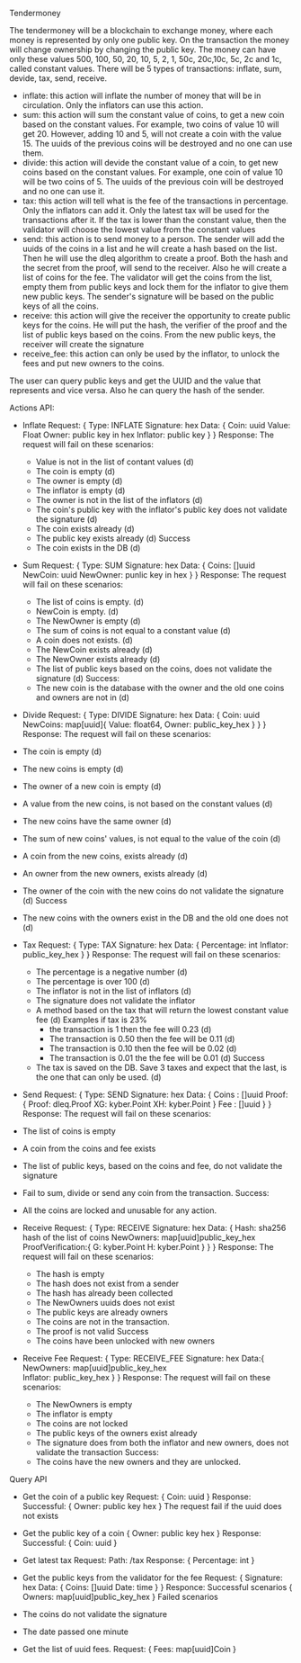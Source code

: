 Tendermoney

The tendermoney will be a blockchain to exchange money, where each money is represented by only one public key.
On the transaction the money will change ownership by changing the public key.
The money can have only these values 500, 100, 50, 20, 10, 5, 2, 1, 50c, 20c,10c, 5c, 2c and 1c, called constant values.
There will be 5 types of transactions: inflate, sum, devide, tax, send, receive.
- inflate: this action will inflate the number of money that will be in circulation.
  Only the inflators can use this action.
- sum: this action will sum the constant value of coins, to get a new coin based on the constant values.
  For example, two coins of value 10 will get 20. However, adding 10 and 5, will not create a coin with the value 15.
  The uuids of the previous coins will be destroyed and no one can use them.
- divide: this action will devide the constant value of a coin, to get new coins based on the constant values.
  For example, one coin of value 10 will be two coins of 5.
  The uuids of the previous coin will be destroyed and no one can use it.
- tax: this action will tell what is the fee of the transactions in percentage.
  Only the inflators can add it. 
  Only the latest tax will be used for the transactions after it.
  If the tax is lower than the constant value, then the validator will choose the lowest value from the constant values
- send: this action is to send money to a person.
  The sender will add the uuids of the coins in a list and he will create a hash based on the list.
  Then he will use the dleq algorithm to create a proof.
  Both the hash and the secret from the proof, will send to the receiver.
  Also he will create a list of coins for the fee.
  The validator will get the coins from the list, empty them from public keys and lock them for the inflator to give them new public keys.
  The sender's signature will be based on the public keys of all the coins.
- receive: this action will give the receiver the opportunity to create public keys for the coins.
  He will put the hash, the verifier of the proof and the list of public keys based on the coins. 
  From the new public keys, the receiver will create the signature
- receive_fee: this action can only be used by the inflator, to unlock the fees and put new owners to the coins.

The user can query public keys and get the UUID and the value that represents and vice versa.
Also he can query the hash of the sender.



Actions API:

- Inflate
Request:
{
    Type: INFLATE
    Signature: hex
    Data: {
        Coin: uuid
        Value: Float
        Owner: public key in hex
        Inflator: public key
    }
}
Response:
  The request will fail on these scenarios:
  - Value is not in the list of contant values (d)
  - The coin is empty (d)
  - The owner is empty (d)
  - The inflator is empty (d)
  - The owner is not in the list of the inflators (d)
  - The coin's public key with the inflator's public key does not validate the signature (d)
  - The coin exists already (d)
  - The public key exists already (d)
  Success
  - The coin exists in the DB (d)

- Sum
Request:
{
    Type: SUM
    Signature: hex
    Data: {
        Coins: []uuid 
        NewCoin: uuid
        NewOwner: punlic key in hex
    }
}
Response:
  The request will fail on these scenarios:
  - The list of coins is empty. (d)
  - NewCoin is empty. (d)
  - The NewOwner is empty (d)
  - The sum of coins is not equal to a constant value (d)
  - A coin does not exists. (d)
  - The NewCoin exists already (d)
  - The NewOwner exists already (d)
  - The list of public keys based on the coins, does not validate the signature (d)
  Success:
  - The new coin is the database with the owner and the old one coins and owners are not in (d)

- Divide
Request:
{
    Type: DIVIDE
    Signature: hex
    Data: {
        Coin: uuid 
        NewCoins: map[uuid]{ Value: float64, Owner: public_key_hex }
    }
}
Response:
 The request will fail on these scenarios:
 - The coin is empty (d)
 - The new coins is empty (d)
 - The owner of a new coin is empty (d)
 - A value from the new coins, is not based on the constant values (d)
 - The new coins have the same owner (d)
 - The sum of new coins' values, is not equal to the value of the coin (d)
 - A coin from the new coins, exists already (d)
 - An owner from the new owners, exists already (d) 
 - The owner of the coin with the new coins do not validate the signature (d)
 Success
 - The new coins with the owners exist in the DB and the old one does not (d)

- Tax
Request:
{
    Type: TAX
    Signature: hex
    Data: {
        Percentage: int
        Inflator: public_key_hex
    }
}
Response:
  The request will fail on these scenarios:
  - The percentage is a negative number (d)
  - The percentage is over 100 (d)
  - The inflator is not in the list of inflators (d)
  - The signature does not validate the inflator
  - A method based on the tax that will return the lowest constant value fee (d)
    Examples if tax is 23%
    - the transaction is 1 then the fee will 0.23 (d)
    - The transaction is 0.50 then the fee will be 0.11 (d)
    - The transaction is 0.10 then the fee will be 0.02 (d)
    - The transaction is 0.01 the the fee will be 0.01 (d)
  Success
  - The tax is saved on the DB. Save 3 taxes and expect that the last, is the one that can only be used. (d)


- Send
Request:
{
    Type: SEND
    Signature: hex
    Data: {
        Coins : []uuid
        Proof: {
            Proof: dleq.Proof
            XG: kyber.Point
            XH: kyber.Point
        }
        Fee : []uuid 
    }
}
Response:
 The request will fail on these scenarios:
 - The list of coins is empty
 - A coin from the coins and fee exists
 - The list of public keys, based on the coins and fee, do not validate the signature
 - Fail to sum, divide or send any coin from the transaction.
 Success:
 - All the coins are locked and unusable for any action.

- Receive
Request:
{
    Type: RECEIVE
    Signature: hex
    Data: {
        Hash: sha256 hash of the list of coins
        NewOwners: map[uuid]public_key_hex  
        ProofVerification:{
            G: kyber.Point
            H: kyber.Point
        }
    }
}
Response:
  The request will fail on these scenarios:
  - The hash is empty
  - The hash does not exist from a sender
  - The hash has already been collected
  - The NewOwners uuids does not exist
  - The public keys are already owners
  - The coins are not in the transaction.
  - The proof is not valid
  Success
  - The coins have been unlocked with new owners

- Receive Fee
Request:
{
  Type: RECEIVE_FEE
  Signature: hex
  Data:{
    NewOwners: map[uuid]public_key_hex  
    Inflator: public_key_hex
  }
}
Response:
  The request will fail on these scenarios:
  - The NewOwners is empty
  - The inflator is empty
  - The coins are not locked
  - The public keys of the owners exist already
  - The signature does from both the inflator and new owners, does not validate the transaction
  Success:
  - The coins have the new owners and they are unlocked.


Query API

- Get the coin of a public key
Request:
{
    Coin: uuid
}
Response:
  Successful:
{
    Owner: public key hex
}
The request fail if the uuid does not exists

- Get the public key of a coin
{
    Owner: public key hex
}
Response:
  Successful:
{
    Coin: uuid
}

- Get latest tax
Request:
Path: /tax
Response:
{
    Percentage: int
}

- Get the public keys from the validator for the fee
Request:
{
    Signature: hex
    Data: {
        Coins: []uuid
        Date: time
    }
}
Responce:
Successful scenarios
{
  Owners: map[uuid]public_key_hex
}
Failed scenarios
 - The coins do not validate the signature
 - The date passed one minute


- Get the list of uuid fees.
Request:
{
    Fees: map[uuid]Coin
}